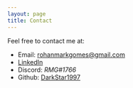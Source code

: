 ```yaml
---
layout: page
title: Contact
---
```


Feel free to contact me at:

*	Email: [rohanmarkgomes@gmail.com](mailto:rohanmarkgomes@gmail.com)
*	[LinkedIn](https://www.linkedin.com/in/rohan-mark-gomes/)
*	Discord: *RMG#1766*
*	Github: [DarkStar1997](https://github.com/DarkStar1997)